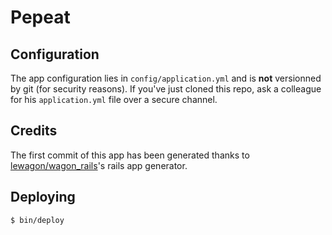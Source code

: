 # Pepeat

## Configuration

The app configuration lies in `config/application.yml` and is **not**
versionned by git (for security reasons). If you've just cloned this
repo, ask a colleague for his `application.yml` file over a secure channel.

## Credits

The first commit of this app has been generated thanks to [lewagon/wagon_rails](https://github.com/lewagon/wagon_rails)'s rails app generator.
## Deploying

    $ bin/deploy
